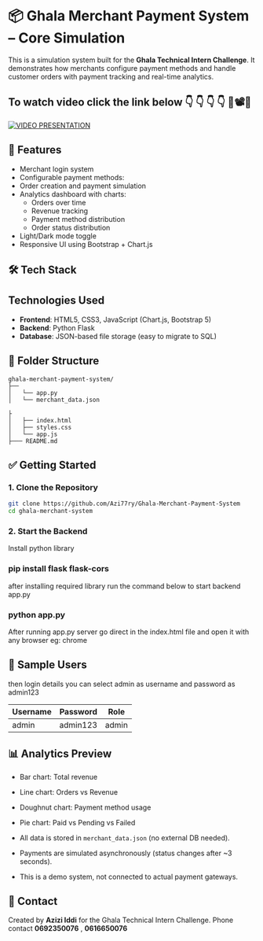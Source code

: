 # 📦 Ghala Merchant Payment System – Core Simulation

This is a simulation system built for the **Ghala Technical Intern Challenge**. It demonstrates how merchants configure payment methods and handle customer orders with payment tracking and real-time analytics.
## To watch video click the link below 👇 👇 👇 👇 🎥📽️🎥
[![VIDEO PRESENTATION ]( https://drive.google.com/file/d/1-GLRSbssyWX_5C70xZd4klaLv-l6Z3DU/view?usp=drivesdk )](https://drive.google.com/file/d/1-3JxMcpaZb349J0rJt85ZhsHskT_o9Hm/view?usp=drivesdk)

## 🚀 Features

- Merchant login system
- Configurable payment methods:
- Order creation and payment simulation
- Analytics dashboard with charts:
  - Orders over time
  - Revenue tracking
  - Payment method distribution
  - Order status distribution
- Light/Dark mode toggle
- Responsive UI using Bootstrap + Chart.js

## 🛠️ Tech Stack
## Technologies Used

- **Frontend**: HTML5, CSS3, JavaScript (Chart.js, Bootstrap 5)
- **Backend**: Python Flask
- **Database**: JSON-based file storage (easy to migrate to SQL)

## 📁 Folder Structure

```
ghala-merchant-payment-system/
├──
│   └── app.py
│   └── merchant_data.json

├
│   ├── index.html
│   ├── styles.css
│   └── app.js
├─── README.md
```

## ✅ Getting Started

### 1. Clone the Repository

```bash
git clone https://github.com/Azi77ry/Ghala-Merchant-Payment-System
cd ghala-merchant-system
```

### 2. Start the Backend
Install python library 
### pip install flask flask-cors

after installing required library run the command below to start backend app.py

### python app.py
 After running app.py server go direct in the index.html file and open it with any browser eg: chrome

## 👤 Sample Users
then login details you can select admin as username and password as admin123

| Username    | Password     | Role     |
|-------------|--------------|----------|
| admin       | admin123     | admin    |



## 📊 Analytics Preview

- Bar chart: Total revenue
- Line chart: Orders vs Revenue
- Doughnut chart: Payment method usage
- Pie chart: Paid vs Pending vs Failed

- All data is stored in `merchant_data.json` (no external DB needed).
- Payments are simulated asynchronously (status changes after ~3 seconds).
- This is a demo system, not connected to actual payment gateways.

## 📧 Contact

Created by **Azizi Iddi** for the Ghala Technical Intern Challenge.
Phone contact **0692350076** , **0616650076**
